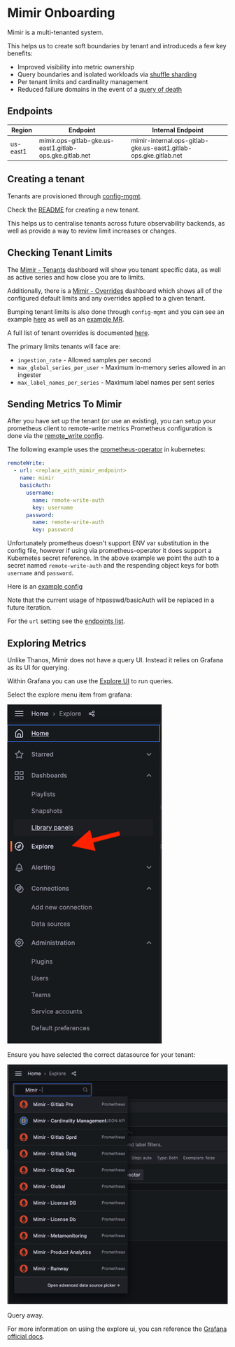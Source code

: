 # Mimir Onboarding

Mimir is a multi-tenanted system.

This helps us to create soft boundaries by tenant and introduceds a few key benefits:

- Improved visibility into metric ownership
- Query boundaries and isolated workloads via [shuffle sharding](https://grafana.com/docs/mimir/latest/configure/configure-shuffle-sharding/#about-shuffle-sharding)
- Per tenant limits and cardinality management
- Reduced failure domains in the event of a [query of death](https://grafana.com/docs/mimir/latest/configure/configure-shuffle-sharding/#the-impact-of-a-query-of-death)

## Endpoints

| Region | Endpoint | Internal Endpoint |
| ------ | -------- | ----------------- |
| us-east1 | mimir.ops-gitlab-gke.us-east1.gitlab-ops.gke.gitlab.net | mimir-internal.ops-gitlab-gke.us-east1.gitlab-ops.gke.gitlab.net |

## Creating a tenant

Tenants are provisioned through [config-mgmt](https://ops.gitlab.net/gitlab-com/gl-infra/config-mgmt/-/tree/master/environments/observability-tenants).

Check the [README](https://ops.gitlab.net/gitlab-com/gl-infra/config-mgmt/-/tree/master/environments/observability-tenants#create-tenant) for creating a new tenant.

This helps us to centralise tenants across future observability backends, as well as provide a way to review limit increases or changes.

## Checking Tenant Limits

The [Mimir - Tenants](https://dashboards.gitlab.net/goto/wxzEVa2IR?orgId=1) dashboard will show you tenant specific data, as well as active series and how close you are to limits.

Additionally, there is a [Mimir - Overrides](https://dashboards.gitlab.net/goto/iCcUVahSg?orgId=1) dashboard which shows all of the configured default limits and any overrides applied to a given tenant.

Bumping tenant limits is also done through `config-mgmt` and you can see an example [here](https://ops.gitlab.net/gitlab-com/gl-infra/config-mgmt/-/blob/7a6669d31a8e17b833004f1d0e7b621f9c64e2de/environments/observability-tenants/tenants/gitlab-gprd.yaml#L5) as well as an [example MR](https://ops.gitlab.net/gitlab-com/gl-infra/config-mgmt/-/merge_requests/7737).

A full list of tenant overrides is documented [here](https://grafana.com/docs/mimir/latest/references/configuration-parameters/#limits).

The primary limits tenants will face are:

- `ingestion_rate` - Allowed samples per second
- `max_global_series_per_user` -  Maximum in-memory series allowed in an ingester
- `max_label_names_per_series` - Maximum label names per sent series

## Sending Metrics To Mimir

After you have set up the tenant (or use an existing), you can setup your prometheus client to remote-write metrics
Prometheus configuration is done via the [remote_write config](https://prometheus.io/docs/prometheus/latest/configuration/configuration/#remote_write).

The following example uses the [prometheus-operator](https://github.com/prometheus-operator/prometheus-operator) in kubernetes:

```yaml
remoteWrite:
  - url: <replace_with_mimir_endpoint>
    name: mimir
    basicAuth:
      username:
        name: remote-write-auth
        key: username
      password:
        name: remote-write-auth
        key: password
```

Unfortunately prometheus doesn't support ENV var substitution in the config file, however if using via prometheus-operator it does support a Kubernetes secret reference.
In the above example we point the auth to a secret named `remote-write-auth` and the respending object keys for both `username` and `password`.

Here is an [example config](https://gitlab.com/gitlab-com/gl-infra/k8s-workloads/gitlab-helmfiles/-/blob/master/releases/30-gitlab-monitoring/values-instances/ops-gitlab-rw.yaml.gotmpl#L16)

Note that the current usage of htpasswd/basicAuth will be replaced in a future iteration.

For the `url` setting see the [endpoints list](#endpoints).

## Exploring Metrics

Unlike Thanos, Mimir does not have a query UI. Instead it relies on Grafana as its UI for querying.

Within Grafana you can use the [Explore UI](https://grafana.com/docs/grafana/latest/explore/) to run queries.

Select the explore menu item from grafana:

![explore-ui](./img/explure-ui.png)

Ensure you have selected the correct datasource for your tenant:

![explore-ui-datasource-selector](./img/explore-ui-datasource-selector.png)

Query away.

For more information on using the explore ui, you can reference the [Grafana official docs](https://grafana.com/docs/grafana/latest/explore/).
